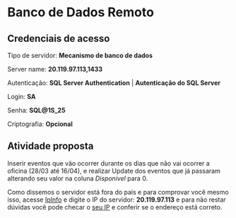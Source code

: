 # Banco de Dados Remoto

## Credenciais de acesso

Tipo de servidor: **Mecanismo de banco de dados**

Server name: **20.119.97.113,1433**
 
Autenticação: **SQL Server Authentication** | **Autenticação do SQL Server**

Login: **SA**

Senha: **SQL@1S_25**

Criptografia: **Opcional**

## Atividade proposta

Inserir eventos que vão ocorrer durante os dias que não vai ocorrer a oficina (28/03 até 16/04), e realizar Update dos eventos que já passaram alterando seu valor na coluna *Disponivel* para 0.

Como dissemos o servidor está fora do país e para comprovar você mesmo isso, acesse [IpInfo](https://ipinfo.io/) e digite o IP do servidor: **20.119.97.113** e para não restar dúvidas você pode checar o [seu IP](https://ipinfo.io/what-is-my-ip) e conferir se o endereço está correto.

